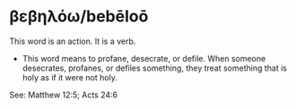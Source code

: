 # βεβηλόω/bebēloō
This word is an action. It is a verb.

* This word means to profane, desecrate, or defile.  When someone desecrates, profanes, or defiles something, they treat something that is holy as if it were not holy.

See: Matthew 12:5; Acts 24:6
